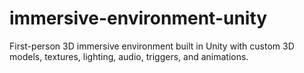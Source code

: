 # immersive-environment-unity
First-person 3D immersive environment built in Unity with custom 3D models, textures, lighting, audio, triggers, and animations.
